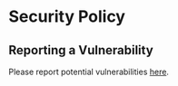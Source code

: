 # Security Policy


## Reporting a Vulnerability

Please report potential vulnerabilities [here](https://github.com/dotnetarium/DotnetariumSCS/security/advisories/new).
